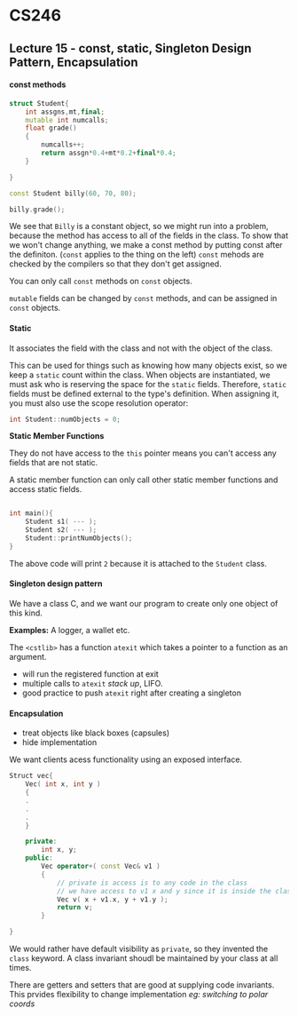 # CS246

## Lecture 15 - const, static, Singleton Design Pattern, Encapsulation

#### const methods

```cpp
struct Student{
	int assgns,mt,final;
	mutable int numcalls; 
	float grade()
	{
		numcalls++;
		return assgn*0.4+mt*0.2+final*0.4;
	}

}

const Student billy(60, 70, 80);

billy.grade();
```

We see that ```Billy``` is a constant object, so we might run into a problem, because the method has access to all of the fields in the class.
To show that we won't change anything, we make a const method by putting const after the definiton. (```const``` applies to the thing on the left)
```const``` mehods are checked by the compilers so that they don't get assigned.

You can only call ```const``` methods on ```const``` objects.

```mutable``` fields can be changed by ```const``` methods, and can be assigned in ```const``` objects.

#### Static

It associates the field with the class and not with the object of the class.

This can be used for things such as knowing how many objects exist, so we keep a ```static``` count within the class.
When objects are instantiated, we must ask who is reserving the space for the ```static``` fields.
Therefore, ```static``` fields must be defined external to the type's definition.
When assigning it, you must also use the scope resolution operator:

```cpp
int Student::numObjects = 0;
```

**Static Member Functions**

They do not have access to the ```this``` pointer means you can't access any fields that are not static.

A static member function can only call other static member functions and access static fields.

```cpp

int main(){
	Student s1( --- );
	Student s2( --- );
	Student::printNumObjects();
}
```

The above code will print ```2``` because it is attached to the ```Student``` class.

#### Singleton design pattern
We have a class C, and we want our program to create only one object of this kind.

**Examples:** A logger, a wallet etc.

The ```<cstlib>``` has a function ```atexit``` which takes a pointer to a function as an argument.
- will run the registered function at exit
- multiple calls to ```atexit``` *stack up*, LIFO.
- good practice to push ```atexit``` right after creating a singleton

#### Encapsulation

- treat objects like black boxes (capsules)
- hide implementation

We want clients acess functionality using an exposed interface.

```cpp
Struct vec{
	Vec( int x, int y )
	{
	.
	.
	.
	}

	private:
		int x, y;
	public:
		Vec operator+( const Vec& v1 )
		{
			// private is access is to any code in the class
			// we have access to v1 x and y since it is inside the class
			Vec v( x + v1.x, y + v1.y );
			return v;
		}

}
```

We would rather have default visibility as ```private```, so they invented the ```class``` keyword.
A class invariant shoudl be maintained by your class at all times.

There are getters and setters that are good at supplying code invariants. This prvides flexibility to change implementation *eg: switching to polar coords*
